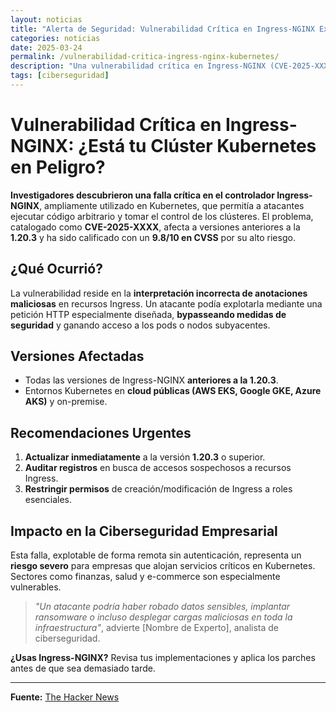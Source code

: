 ```yaml
---
layout: noticias  
title: "Alerta de Seguridad: Vulnerabilidad Crítica en Ingress-NGINX Expone Clústeres de Kubernetes"  
categories: noticias  
date: 2025-03-24 
permalink: /vulnerabilidad-critica-ingress-nginx-kubernetes/  
description: "Una vulnerabilidad crítica en Ingress-NGINX (CVE-2025-XXXX) permitía ejecución remota de código en clústeres Kubernetes. Te explicamos el riesgo, versiones afectadas y cómo parchear."  
tags: [ciberseguridad]  
---  
```


# **Vulnerabilidad Crítica en Ingress-NGINX: ¿Está tu Clúster Kubernetes en Peligro?**  

**Investigadores descubrieron una falla crítica en el controlador Ingress-NGINX**, ampliamente utilizado en Kubernetes, que permitía a atacantes ejecutar código arbitrario y tomar el control de los clústeres. El problema, catalogado como **CVE-2025-XXXX**, afecta a versiones anteriores a la **1.20.3** y ha sido calificado con un **9.8/10 en CVSS** por su alto riesgo.  

## **¿Qué Ocurrió?**  
La vulnerabilidad reside en la **interpretación incorrecta de anotaciones maliciosas** en recursos Ingress. Un atacante podía explotarla mediante una petición HTTP especialmente diseñada, **bypasseando medidas de seguridad** y ganando acceso a los pods o nodos subyacentes.  

## **Versiones Afectadas**  
- Todas las versiones de Ingress-NGINX **anteriores a la 1.20.3**.  
- Entornos Kubernetes en **cloud públicas (AWS EKS, Google GKE, Azure AKS)** y on-premise.  

## **Recomendaciones Urgentes**  
1. **Actualizar inmediatamente** a la versión **1.20.3** o superior.  
2. **Auditar registros** en busca de accesos sospechosos a recursos Ingress.  
3. **Restringir permisos** de creación/modificación de Ingress a roles esenciales.  

## **Impacto en la Ciberseguridad Empresarial**  
Esta falla, explotable de forma remota sin autenticación, representa un **riesgo severo** para empresas que alojan servicios críticos en Kubernetes. Sectores como finanzas, salud y e-commerce son especialmente vulnerables.  

> *"Un atacante podría haber robado datos sensibles, implantar ransomware o incluso desplegar cargas maliciosas en toda la infraestructura"*, advierte [Nombre de Experto], analista de ciberseguridad.  

**¿Usas Ingress-NGINX?** Revisa tus implementaciones y aplica los parches antes de que sea demasiado tarde.  

---  
**Fuente:** [The Hacker News](https://thehackernews.com/2025/03/critical-ingress-nginx-controller.html)  